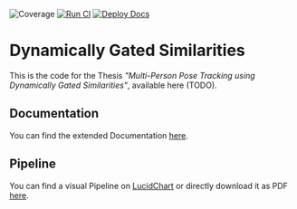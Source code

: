 ![Coverage](https://img.shields.io/badge/Coverage-91%25-lime)
[![Run CI](https://github.com/bmmtstb/dynamically-gated-similarities/actions/workflows/ci.yaml/badge.svg?branch=master)](https://github.com/bmmtstb/dynamically-gated-similarities/actions/workflows/ci.yaml)
[![Deploy Docs](https://github.com/bmmtstb/dynamically-gated-similarities/actions/workflows/wiki.yaml/badge.svg?branch=master)](https://github.com/bmmtstb/dynamically-gated-similarities/actions/workflows/wiki.yaml)

# Dynamically Gated Similarities

This is the code for the Thesis *"Multi-Person Pose Tracking using Dynamically Gated Similarities"*, available here (TODO).

## Documentation

You can find the extended Documentation [here](https://bmmtstb.github.io/dynamically-gated-similarities/).

## Pipeline

You can find a visual Pipeline on
[LucidChart](https://lucid.app/lucidchart/848ef9df-ac3d-464d-912f-f5760b6cfbe9/edit?viewport_loc=19%2C-867%2C1761%2C3019%2CnKP9V3Rhwz2T&invitationId=inv_e5a52469-f95f-414f-a78b-3416435fcb2d)
or directly download it as PDF [here](./docs/algorithm_structure/Pipeline%20-%20Main.pdf).
